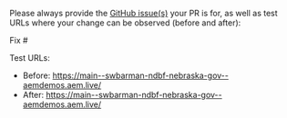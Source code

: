 Please always provide the [GitHub issue(s)](../issues) your PR is for, as well as test URLs where your change can be observed (before and after):

Fix #<gh-issue-id>

Test URLs:
- Before: https://main--swbarman-ndbf-nebraska-gov--aemdemos.aem.live/
- After: https://main--swbarman-ndbf-nebraska-gov--aemdemos.aem.live/
